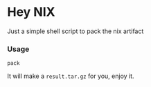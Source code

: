 # Hey NIX

Just a simple shell script to pack the nix artifact

### Usage

```
pack
```

It will make a `result.tar.gz` for you, enjoy it.

